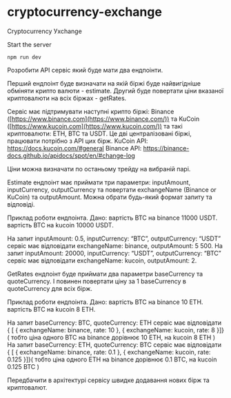 # cryptocurrency-exchange
Сryptocurrency Уxchange

Start the server
```
npm run dev
```

Розробити API сервіс який буде мати два ендпоінти.

Перший ендпоінт буде визначати на якій біржі буде найвигідніше обміняти крипто валюти - estimate.
Другий буде повертати ціни вказаної криптовалюти на всіх біржах - getRates.

Сервіс має підтримувати наступні крипто біржі: Binance ([https://www.binance.com](https://www.binance.com/)) та KuCoin ([https://www.kucoin.com](https://www.kucoin.com/)) та такі криптовалюти: ETH, BTC та USDT.
Це дві централізовані біржі, працювати потрібно з API цих бірж.
KuCoin API: https://docs.kucoin.com/#general
Binance API: https://binance-docs.github.io/apidocs/spot/en/#change-log

Ціни можна визначати по останьому трейду на вибраній парі.

Estimate ендпоінт має приймати три параметри: inputAmount, inputCurrency, outputCurrency та повертати exchangeName (Binance or KuCoin) та outputAmount.
Можна обрати будь-який формат запиту та відповіді.

Приклад роботи ендпоінта.
Дано:
вартість BTC на binance 11000 USDT.
вартість BTC на kucoin 10000 USDT.

На запит inputAmount: 0.5, inputCurrency: “BTC”, outputCurrency: “USDT” сервіс має відповідати exchangeName: binance, outputAmount: 5 500.
На запит inputAmount: 20000, inputCurrency: “USDT”, outputCurrency: “BTC” сервіс має відповідати exchangeName: kucoin, outputAmount: 2.

GetRates ендпоінт буде приймати два параметри baseCurrency та quoteCurrency. І повинен повертати ціну за 1 baseCurrency в quoteCurrency для всіх бірж.

Приклад роботи ендпоінта.
Дано:
вартість BTC на binance 10 ETH.
вартість BTC на kucoin 8 ETH.

На запит baseCurrency: BTC, quoteCurrency: ETH сервіс має відповідати { [ { exchangeName: binance, rate: 10 }, { exchangeName: kucoin, rate: 8 }]} ( тобто ціна одного BTC на binance дорівнює 10 ETH, на kucoin 8 ETH )
На запит baseCurrency: ETH, quoteCurrency: BTC сервіс має відповідати { [ { exchangeName: binance, rate: 0.1 }, { exchangeName: kucoin, rate: 0.125 }]}( тобто ціна одного ETH на binance дорівнює 0.1 BTC, на kucoin 0.125 BTC )

Передбачити в архітектурі сервісу швидке додавання нових бірж та криптовалют.